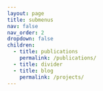 ```yaml
---
layout: page
title: submenus
nav: false
nav_order: 2
dropdown: false
children:
  - title: publications
    permalink: /publications/
  - title: divider
  - title: blog
    permalink: /projects/
---
```

